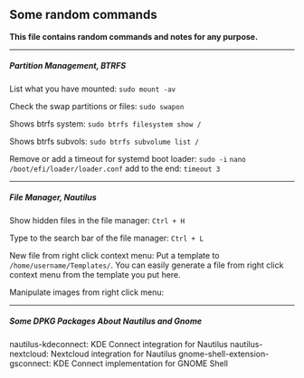## Some random commands

**This file contains random commands and notes for any purpose.**

***

##### Partition Management, BTRFS

List what you have mounted: `sudo mount -av`

Check the swap partitions or files: `sudo swapon`

Shows btrfs system: `sudo btrfs filesystem show /`

Shows btrfs subvols: `sudo btrfs subvolume list /`

Remove or add a timeout for systemd boot loader: `sudo -i` `nano /boot/efi/loader/loader.conf` add to the end: `timeout 3`

***

##### File Manager, Nautilus

Show hidden files in the file manager: `Ctrl + H`

Type to the search bar of the file manager: `Ctrl + L`

New file from right click context menu: Put a template to `/home/username/Templates/`. You can easily generate a file from right click context menu from the template you put here.

Manipulate images from right click menu: 

*** 

##### Some DPKG Packages About Nautilus and Gnome

nautilus-kdeconnect:                  KDE Connect integration for Nautilus
nautilus-nextcloud:                   Nextcloud integration for Nautilus
gnome-shell-extension-gsconnect:      KDE Connect implementation for GNOME Shell


